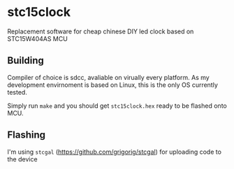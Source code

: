 # stc15clock

Replacement software for cheap chinese DIY led clock based on STC15W404AS MCU

## Building

Compiler of choice is sdcc, avaliable on virually every platform. As my development envirnoment is based on Linux, this is the only OS currently tested.

Simply run `make` and you should get `stc15clock.hex` ready to be flashed onto MCU.

## Flashing

I'm using `stcgal` (https://github.com/grigorig/stcgal) for uploading code to the device

